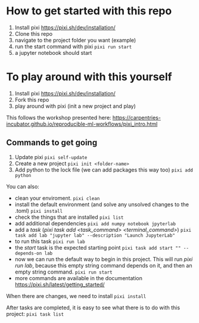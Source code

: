 # How to get started with this repo

1. Install pixi https://pixi.sh/dev/installation/
2. Clone this repo
3. navigate to the project folder you want (example)
4. run the start command with pixi 
```pixi run start```
5. a jupyter notebook should start

# To play around with this yourself

1. Install pixi https://pixi.sh/dev/installation/
2. Fork this repo
3. play around with pixi (init a new project and play)

This follows the workshop presented here: https://carpentries-incubator.github.io/reproducible-ml-workflows/pixi_intro.html

## Commands to get going

1. Update pixi
```pixi self-update```
2. Create a new project
```pixi init <folder-name>```
3. Add python to the lock file (we can add packages this way too)
```pixi add python```

You can also:

- clean your enviroment.
```pixi clean```
- install the default environment (and solve any unsolved changes to the .toml)
```pixi install```
- check the things that are installed
```pixi list```
- add additional dependencies
```pixi add numpy notebook jpyterlab```
- add a *task* (*pixi task add <task_command> <terminal_command>*)
```pixi task add lab "jupyter lab" --description "Launch JupyterLab"```
- to run this task
```pixi run lab```
- the *start* task is the expected starting point
```pixi task add start "" --depends-on lab```
- now we can run the default way to begin in this project. This will run *pixi run lab*, because this empty string command depends on it, and then an empty string command.
```pixi run start```
- more commands are available in the documentation https://pixi.sh/latest/getting_started/

When there are changes, we need to install
```pixi install```

After tasks are completed, it is easy to see what there is to do with this project:
```pixi task list```
